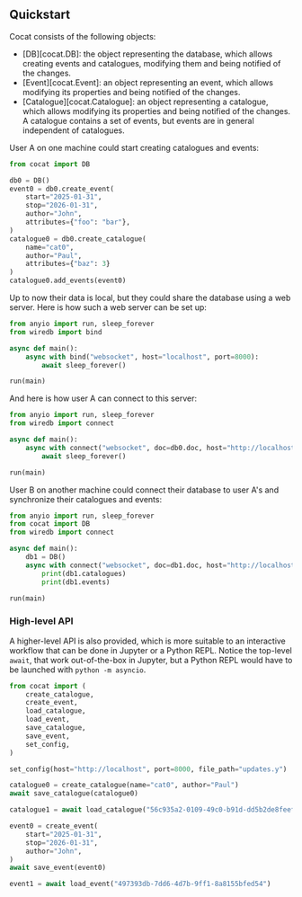 ## Quickstart

Cocat consists of the following objects:

- [DB][cocat.DB]: the object representing the database, which allows creating events and catalogues, modifying them and being notified of the changes.
- [Event][cocat.Event]: an object representing an event, which allows modifying its properties and being notified of the changes.
- [Catalogue][cocat.Catalogue]: an object representing a catalogue, which allows modifying its properties and being notified of the changes. A catalogue contains a set of events, but events are in general independent of catalogues.

User A on one machine could start creating catalogues and events:

```py
from cocat import DB

db0 = DB()
event0 = db0.create_event(
    start="2025-01-31",
    stop="2026-01-31",
    author="John",
    attributes={"foo": "bar"},
)
catalogue0 = db0.create_catalogue(
    name="cat0",
    author="Paul",
    attributes={"baz": 3}
)
catalogue0.add_events(event0)
```

Up to now their data is local, but they could share the database using a web server. Here is how such a web server can be set up:

```py
from anyio import run, sleep_forever
from wiredb import bind

async def main():
    async with bind("websocket", host="localhost", port=8000):
        await sleep_forever()

run(main)
```

And here is how user A can connect to this server:

```py
from anyio import run, sleep_forever
from wiredb import connect

async def main():
    async with connect("websocket", doc=db0.doc, host="http://localhost", port=8000):
        await sleep_forever()

run(main)
```

User B on another machine could connect their database to user A's and synchronize their catalogues and events:

```py
from anyio import run, sleep_forever
from cocat import DB
from wiredb import connect

async def main():
    db1 = DB()
    async with connect("websocket", doc=db1.doc, host="http://localhost", port=8000):
        print(db1.catalogues)
        print(db1.events)

run(main)
```

### High-level API

A higher-level API is also provided, which is more suitable to an interactive workflow that
can be done in Jupyter or a Python REPL. Notice the top-level `await`, that work out-of-the-box
in Jupyter, but a Python REPL would have to be launched with `python -m asyncio`.

```py
from cocat import (
    create_catalogue,
    create_event,
    load_catalogue,
    load_event,
    save_catalogue,
    save_event,
    set_config,
)

set_config(host="http://localhost", port=8000, file_path="updates.y")

catalogue0 = create_catalogue(name="cat0", author="Paul")
await save_catalogue(catalogue0)

catalogue1 = await load_catalogue("56c935a2-0109-49c0-b91d-dd5b2de8feef")

event0 = create_event(
    start="2025-01-31",
    stop="2026-01-31",
    author="John",
)
await save_event(event0)

event1 = await load_event("497393db-7dd6-4d7b-9ff1-8a8155bfed54")
```
